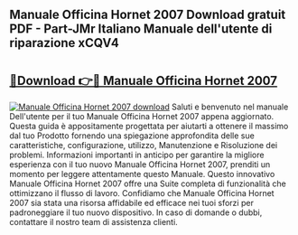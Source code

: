 ## Manuale Officina Hornet 2007 Download gratuit PDF - Part-JMr Italiano Manuale dell'utente di riparazione xCQV4

# <h2><a href="http://dfdwix.blite.top/?on=Manuale+Officina+Hornet+2007">🔗Download 👉🔴 Manuale Officina Hornet 2007</a></h2>

[![Manuale Officina Hornet 2007 download](https://i.imgur.com/lujVjoI.png)](http://dfdwix.blite.top/?on=Manuale+Officina+Hornet+2007)
Saluti e benvenuto nel manuale Dell'utente per il tuo Manuale Officina Hornet 2007 appena aggiornato. Questa guida è appositamente progettata per aiutarti a ottenere il massimo dal tuo Prodotto fornendo una spiegazione approfondita delle sue caratteristiche, configurazione, utilizzo, Manutenzione e Risoluzione dei problemi. Informazioni importanti in anticipo per garantire la migliore esperienza con il tuo nuovo Manuale Officina Hornet 2007, prenditi un momento per leggere attentamente questo Manuale. Questo innovativo Manuale Officina Hornet 2007 offre una Suite completa di funzionalità che ottimizzano il flusso di lavoro. Confidiamo che Manuale Officina Hornet 2007 sia stata una risorsa affidabile ed efficace nei tuoi sforzi per padroneggiare il tuo nuovo dispositivo. In caso di domande o dubbi, contattare il nostro team di assistenza clienti.
